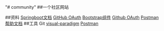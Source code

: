 "# community" 
##一个社区网站

##资料
[Springboot文档](https://spring.io)
[GitHub OAuth](https://developer.github.com/apps/building-oauth-apps/creating-an-oauth-app/)
[Bootstrap组件](https://v3.bootcss.com/components/#navbar-default)
[Github OAuth](https://developer.github.com/apps/building-oauth-apps/)
[Postman 帮助文档](https://learning.postman.com/)
##工具
Git
[visual-paradigm](https://www.visual-paradigm.com/cn/download/community.jsp?platform=windows&arch=64bit)
[Postman](https://www.postman.com/)

